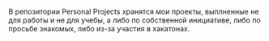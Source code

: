 В репозитории Personal Projects хранятся мои проекты, выплненные не для работы и не для учебы, а либо по собственной инициативе, либо по просьбе знакомых, либо из-за участия в хакатонах.
